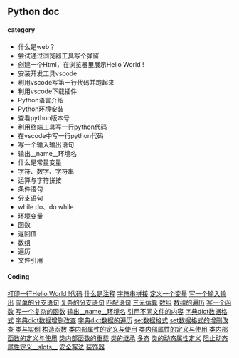 ## Python doc

#### category

- 什么是web？
- 尝试通过浏览器工具写个弹窗
- 创建一个Html，在浏览器里展示Hello World !
- 安装开发工具vscode
- 利用vscode写第一行代码并跑起来
- 利用vscode下载插件
- Python语言介绍
- Python环境安装
- 查看python版本号
- 利用终端工具写一行python代码
- 在vscode中写一行python代码
- 写一个输入输出语句
- 输出__name__环境名
- 什么是常量变量
- 字符、数字、字符串
- 运算与字符拼接
- 条件语句
- 分支语句
- while do、do while
- 环境变量
- 函数
- 返回值
- 数组
- 遍历
- 文件引用



#### Coding

[打印一行Hello World !代码](./demos/01.py)
[什么是注释](./demos/16.py)
[字符串拼接](./demos/17.py)
[定义一个变量](./demos/03.py)
[写一个输入输出](./demos/04.py)
[简单的分支语句](./demos/05.py)
[复杂的分支语句](./demos/06.py)
[匹配语句](./demos/07.py)
[三元运算](./demos/08.py)
[数组](./demos/09.py)
[数组的遍历](./demos/10.py)
[写一个函数](./demos/11.py)
[写一个复杂的函数](./demos/12.py)
[输出__name__环境名](./demos/12.py)
[引用不同文件的内容](./demos/13.py)
[字典dict数据格式](./demos/14.py)
[字典dict数据增删改查](./demos/15.py)
[字典dict数据的遍历](./demos/18.py)
[set数据格式](./demos/19.py)
[set数据格式的增删改查](./demos/20.py)
[类与实例](./demos/21.py)
[构造函数](./demos/21.py)
[类内部属性的定义与使用](./demos/22.py)
[类内部属性的定义与使用](./demos/29.py)
[类内部函数的定义与使用](./demos/23.py)
[类内部函数的重载](./demos/24.py)
[类的继承](./demos/25.py)
[多态](./demos/26.py)
[类的动态属性定义](./demos/27.py)
[阻止动态属性定义__slots__](./demos/28.py)
[安全写法](./demos/30.py)
[装饰器](./demos/31.py)


